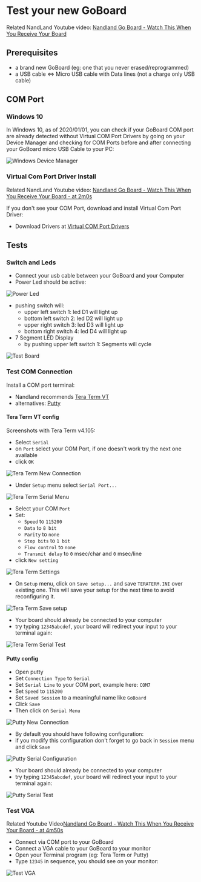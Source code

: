 # Test your new GoBoard

Related NandLand Youtube video: [Nandland Go Board - Watch This When You Receive Your Board](https://youtu.be/wWMIY9kjlJ0)

## Prerequisites

- a brand new GoBoard (eg: one that you never erased/reprogrammed)
- a USB cable <=> Micro USB cable with Data lines (not a charge only USB cable)

## COM Port

### Windows 10

In Windows 10, as of 2020/01/01, you can check if your GoBoard COM port are already detected 
without Virtual COM Port Drivers by going on your Device Manager and checking for COM Ports
before and after connecting your GoBoard micro USB Cable to your PC:

![Windows Device Manager](img/test_new_goboard/com_port_windows.png)  

### Virtual Com Port Driver Install

Related NandLand Youtube video: [Nandland Go Board - Watch This When You Receive Your Board - at 2m0s](https://youtu.be/wWMIY9kjlJ0?t=121)

If you don't see your COM Port, download and install Virtual Com Port Driver:  

- Download Drivers at [Virtual COM Port Drivers](https://www.ftdichip.com/Drivers/VCP.htm)
 
## Tests

### Switch and Leds

- Connect your usb cable between your GoBoard and your Computer
- Power Led should be active:

![Power Led](./img/test_new_goboard/power.png)

- pushing switch will:
  - upper left switch 1: led D1 will light up
  - bottom left switch 2: led D2 will light up
  - upper right switch 3: led D3 will light up
  - bottom right switch 4: led D4 will light up 
- 7 Segment LED Display 
  - by pushing upper left switch 1: Segments will cycle
  
![Test Board](./img/test_new_goboard/test_board.gif)

### Test COM Connection

Install a COM port terminal:
- Nandland recommends [Tera Term VT](https://osdn.net/projects/ttssh2/releases/)
- alternatives: [Putty](https://www.putty.org/)

#### Tera Term VT config

Screenshots with Tera Term v4.105:

- Select `Serial`
- on `Port` select your COM Port, if one doesn't work try the next one available
- click `OK`

![Tera Term New Connection](./img/test_new_goboard/tera_term1.png)

- Under `Setup` menu select `Serial Port...` 

![Tera Term Serial Menu](./img/test_new_goboard/tera_term2.png)

- Select your COM `Port`
- Set:
  - `Speed` to `115200`
  - `Data` to `8 bit`
  - `Parity` to `none`
  - `Stop bits` to `1 bit`
  - `Flow control` to `none`
  - `Transmit delay` to `0` msec/char and `0` msec/line  
- click `New setting`

![Tera Term Settings](./img/test_new_goboard/tera_term3.png)

- On `Setup` menu, click on `Save setup...` and save `TERATERM.INI` over existing one.
This will save your setup for the next time to avoid reconfiguring it.

![Tera Term Save setup](./img/test_new_goboard/tera_term4.png)

- Your board should already be connected to your computer
- try typing `12345abcdef`, your board will redirect your input to your terminal again: 

![Tera Term Serial Test](./img/test_new_goboard/tera_term_test.gif)

#### Putty config

- Open putty
- Set `Connection Type` to `Serial`
- Set `Serial Line` to your COM port, example here: `COM7`
- Set `Speed` to `115200`
- Set `Saved Session` to a meaningful name like `GoBoard`
- Click `Save` 
- Then click on `Serial Menu`

![Putty New Connection](./img/test_new_goboard/putty1.png)

- By default you should have following configuration:
- if you modify this configuration don't forget to go back in `Session` menu and click `Save`

![Putty Serial Configuration](./img/test_new_goboard/putty2.png)

- Your board should already be connected to your computer
- try typing `12345abcdef`, your board will redirect your input to your terminal again: 

![Putty Serial Test](./img/test_new_goboard/putty_test.gif)

### Test VGA

Related Youtube Video[Nandland Go Board - Watch This When You Receive Your Board - at 4m50s](https://youtu.be/wWMIY9kjlJ0?t=290)

- Connect via COM port to your GoBoard 
- Connect a VGA cable to your GoBoard to your monitor
- Open your Terminal program (eg: Tera Term or Putty)
- Type `12345` in sequence, you should see on your monitor:

![Test VGA](./img/test_new_goboard/vga_test.gif)


